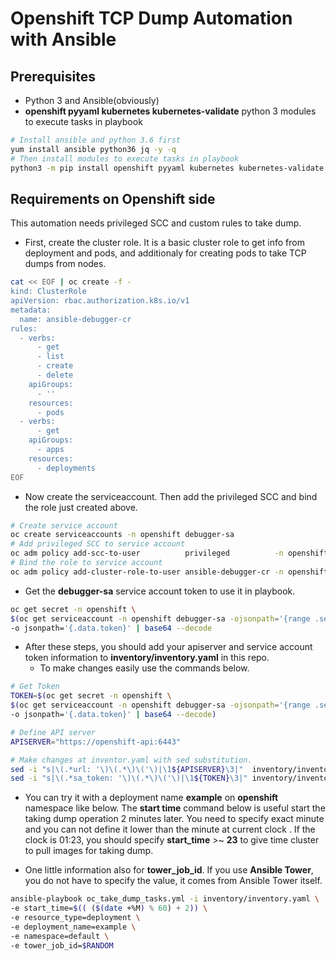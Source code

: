 # Openshift TCP Dump Automation with Ansible

## **Prerequisites**
- Python 3 and Ansible(obviously)
- **openshift pyyaml kubernetes kubernetes-validate** python 3 modules to execute tasks in playbook

```bash
# Install ansible and python 3.6 first
yum install ansible python36 jq -y -q
# Then install modules to execute tasks in playbook
python3 -m pip install openshift pyyaml kubernetes kubernetes-validate
```

## **Requirements on Openshift side**
This automation needs privileged SCC and custom rules to take dump.

- First, create the cluster role. It is a basic cluster role to get info from deployment and pods, and additionaly for creating pods to take TCP dumps from nodes.

```bash
cat << EOF | oc create -f -
kind: ClusterRole
apiVersion: rbac.authorization.k8s.io/v1
metadata:
  name: ansible-debugger-cr
rules:
  - verbs:
      - get
      - list
      - create
      - delete
    apiGroups:
      - ''
    resources:
      - pods
  - verbs:
      - get
    apiGroups:
      - apps
    resources:
      - deployments
EOF
```

- Now create the serviceaccount. Then add the privileged SCC and bind the role just created above.

```bash
# Create service account
oc create serviceaccounts -n openshift debugger-sa
# Add privileged SCC to service account 
oc adm policy add-scc-to-user          privileged          -n openshift -z debugger-sa
# Bind the role to service account
oc adm policy add-cluster-role-to-user ansible-debugger-cr -n openshift -z debugger-sa
```

- Get the **debugger-sa** service account token to use it in playbook.

```bash
oc get secret -n openshift \
$(oc get serviceaccount -n openshift debugger-sa -ojsonpath='{range .secrets[*]}{.name}{"\n"}{end}' | grep token) \
-o jsonpath='{.data.token}' | base64 --decode
```

- After these steps, you should add your apiserver and service account token information to **inventory/inventory.yaml** in this repo.
  - To make changes easily use the commands below.

```bash
# Get Token
TOKEN=$(oc get secret -n openshift \
$(oc get serviceaccount -n openshift debugger-sa -ojsonpath='{range .secrets[*]}{.name}{"\n"}{end}' | grep token) \
-o jsonpath='{.data.token}' | base64 --decode)

# Define API server
APISERVER="https://openshift-api:6443"

# Make changes at inventor.yaml with sed substitution.
sed -i "s|\(.*url: '\)\(.*\)\('\)|\1${APISERVER}\3|"  inventory/inventory.yaml
sed -i "s|\(.*sa_token: '\)\(.*\)\('\)|\1${TOKEN}\3|" inventory/inventory.yaml
```

- You can try it with a deployment name **example** on **openshift** namespace like below. The **start time** command below is useful start the taking dump operation 2 minutes later. You need to specify exact minute and you can not define it lower than the minute at current clock . If the clock is 01:23, you should specify **start_time** >~ **23** to give time cluster to pull images for taking dump.

- One little information also for **tower_job_id**. If you use **Ansible Tower**, you do not have to specify the value, it comes from Ansible Tower itself.

```bash
ansible-playbook oc_take_dump_tasks.yml -i inventory/inventory.yaml \
-e start_time=$(( ($(date +%M) % 60) + 2)) \
-e resource_type=deployment \
-e deployment_name=example \
-e namespace=default \
-e tower_job_id=$RANDOM 
```

